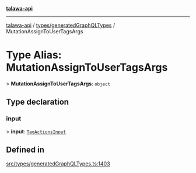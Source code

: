 [**talawa-api**](../../../README.md)

***

[talawa-api](../../../modules.md) / [types/generatedGraphQLTypes](../README.md) / MutationAssignToUserTagsArgs

# Type Alias: MutationAssignToUserTagsArgs

\> **MutationAssignToUserTagsArgs**: `object`

## Type declaration

### input

\> **input**: [`TagActionsInput`](TagActionsInput.md)

## Defined in

[src/types/generatedGraphQLTypes.ts:1403](https://github.com/PalisadoesFoundation/talawa-api/blob/5c5b29a0ea487bda8306089fe128f43f3be29f94/src/types/generatedGraphQLTypes.ts#L1403)
